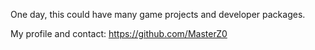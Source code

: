 One day, this could have many game projects and developer packages.

My profile and contact: https://github.com/MasterZ0
